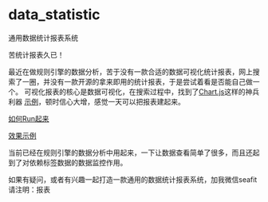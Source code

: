# data_statistic
通用数据统计报表系统


苦统计报表久已！

最近在做规则引擎的数据分析，苦于没有一款合适的数据可视化统计报表，网上搜索了一圈，并没有一款开源的拿来即用的统计报表，于是尝试着看是否能自己做一个。
可视化报表的核心是数据可视化，在搜索过程中，找到了[Chart.js](https://github.com/chartjs/Chart.js)这样的神兵利器 [示例](https://www.chartjs.org/samples/latest/)，顿时信心大增，感觉一天可以把报表建起来。
  
[如何Run起来](https://github.com/seafitliu/data_statistic/blob/master/Docs/%E5%A6%82%E4%BD%95run%E8%B5%B7%E6%9D%A5.md)
  
[效果示例](http://182.92.221.32:9009/)
  
当前已经在规则引擎的数据分析中用起来，一下让数据查看简单了很多，而且还起到了对依赖标签数据的数据监控作用。
  
如果有疑问，或者有兴趣一起打造一款通用的数据统计报表系统，加我微信seafit  请注明：报表
